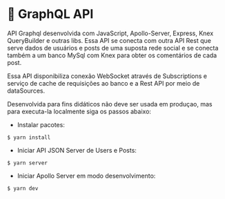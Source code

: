 # 💎 GraphQL API

API Graphql desenvolvida com JavaScript, Apollo-Server, Express, Knex QueryBuilder e outras libs. Essa API se conecta com outra API Rest que serve dados de usuários e posts de uma suposta rede social e se conecta também a um banco MySql com Knex para obter os comentários de cada post.

Essa API disponibiliza conexão WebSocket através de Subscriptions e serviço de cache de requisições ao banco e a Rest API por meio de dataSources.

Desenvolvida para fins didáticos não deve ser usada em produçao, mas para executa-la localmente siga os passos abaixo:


- Instalar pacotes:
````
$ yarn install
````

- Iniciar API JSON Server de Users e Posts:
````
$ yarn server
````

- Iniciar Apollo Server em modo desenvolvimento:
````
$ yarn dev
````
